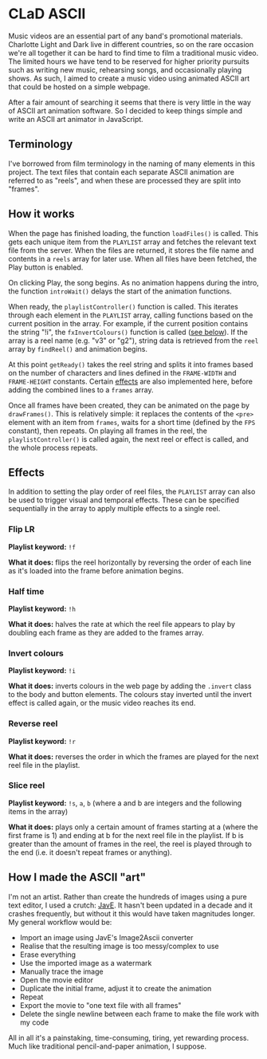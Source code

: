 # CLaD ASCII

Music videos are an essential part of any band's promotional materials. Charlotte Light and Dark live in different countries, so on the rare occasion we're all together it can be hard to find time to film a traditional music video. The limited hours we have tend to be reserved for higher priority pursuits such as writing new music, rehearsing songs, and occasionally playing shows. As such, I aimed to create a music video using animated ASCII art that could be hosted on a simple webpage.

After a fair amount of searching it seems that there is very little in the way of ASCII art animation software. So I decided to keep things simple and write an ASCII art animator in JavaScript.

## Terminology

I've borrowed from film terminology in the naming of many elements in this project. The text files that contain each separate ASCII animation are referred to as "reels", and when these are processed they are split into "frames".

## How it works

When the page has finished loading, the function `loadFiles()` is called. This gets each unique item from the `PLAYLIST` array and fetches the relevant text file from the server. When the files are returned, it stores the file name and contents in a `reels` array for later use. When all files have been fetched, the Play button is enabled.

On clicking Play, the song begins. As no animation happens during the intro, the function `introWait()` delays the start of the animation functions.

When ready, the `playlistController()` function is called. This iterates through each element in the `PLAYLIST` array, calling functions based on the current position in the array. For example, if the current position contains the string "!i", the `fxInvertColours()` function is called ([see below](#invert-colours)). If the array is a reel name (e.g. "v3" or "g2"), string data is retrieved from the `reel` array by `findReel()` and animation begins.

At this point `getReady()` takes the reel string and splits it into frames based on the number of characters and lines defined in the `FRAME-WIDTH` and `FRAME-HEIGHT` constants. Certain [effects](#effects) are also implemented here, before adding the combined lines to a `frames` array.

Once all frames have been created, they can be animated on the page by `drawFrames()`. This is relatively simple: it replaces the contents of the `<pre>` element with an item from `frames`, waits for a short time (defined by the `FPS` constant), then repeats. On playing all frames in the reel, the `playlistController()` is called again, the next reel or effect is called, and the whole process repeats.

## Effects

In addition to setting the play order of reel files, the `PLAYLIST` array can also be used to trigger visual and temporal effects. These can be specified sequentially in the array to apply multiple effects to a single reel.

### Flip LR

__Playlist keyword:__ `!f`

__What it does:__ flips the reel horizontally by reversing the order of each line as it's loaded into the frame before animation begins.

### Half time

__Playlist keyword:__ `!h`

__What it does:__ halves the rate at which the reel file appears to play by doubling each frame as they are added to the frames array.

### Invert colours

__Playlist keyword:__ `!i`

__What it does:__ inverts colours in the web page by adding the `.invert` class to the body and button elements. The colours stay inverted until the invert effect is called again, or the music video reaches its end.

### Reverse reel

__Playlist keyword:__ `!r`

__What it does:__ reverses the order in which the frames are played for the next reel file in the playlist.

### Slice reel

__Playlist keyword:__ `!s`, `a`, `b` (where a and b are integers and the following items in the array)

__What it does:__ plays only a certain amount of frames starting at a (where the first frame is 1) and ending at b for the next reel file in the playlist. If b is greater than the amount of frames in the reel, the reel is played through to the end (i.e. it doesn't repeat frames or anything).

## How I made the ASCII "art"

I'm not an artist. Rather than create the hundreds of images using a pure text editor, I used a crutch: [JavE](http://jave.de/). It hasn't been updated in a decade and it crashes frequently, but without it this would have taken magnitudes longer. My general workflow would be:

* Import an image using JavE's Image2Ascii converter
* Realise that the resulting image is too messy/complex to use
* Erase everything
* Use the imported image as a watermark
* Manually trace the image
* Open the movie editor
* Duplicate the initial frame, adjust it to create the animation
* Repeat
* Export the movie to "one text file with all frames"
* Delete the single newline between each frame to make the file work with my code

All in all it's a painstaking, time-consuming, tiring, yet rewarding process. Much like traditional pencil-and-paper animation, I suppose.
